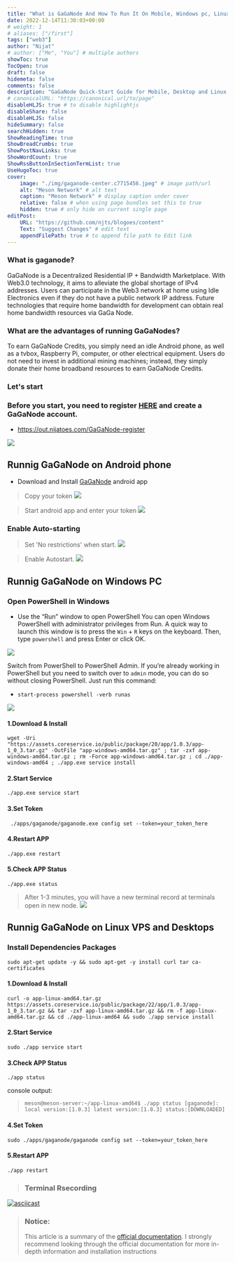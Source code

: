 ```yaml
---
title: "What is GaGaNode And How To Run It On Mobile, Windows pc, Linux Servers (Summarized)"
date: 2022-12-14T11:30:03+00:00
# weight: 1
# aliases: ["/first"]
tags: ["web3"]
author: "Nijat"
# author: ["Me", "You"] # multiple authors
showToc: true
TocOpen: true
draft: false
hidemeta: false
comments: false
description: "GaGaNode Quick-Start Guide for Mobile, Desktop and Linux Devices"
# canonicalURL: "https://canonical.url/to/page"
disableHLJS: true # to disable highlightjs
disableShare: false
disableHLJS: false
hideSummary: false
searchHidden: true
ShowReadingTime: true
ShowBreadCrumbs: true
ShowPostNavLinks: true
ShowWordCount: true
ShowRssButtonInSectionTermList: true
UseHugoToc: true
cover:
    image: "./img/gaganode-center.c7715456.jpeg" # image path/url
    alt: "Meson Network" # alt text
    caption: "Meson Network" # display caption under cover
    relative: false # when using page bundles set this to true
    hidden: true # only hide on current single page
editPost:
    URL: "https://github.com/njts/blogoes/content"
    Text: "Suggest Changes" # edit text
    appendFilePath: true # to append file path to Edit link
---
```

### What is gaganode?

GaGaNode is a Decentralized Residential IP + Bandwidth Marketplace. With Web3.0 technology, it aims to alleviate the global shortage of IPv4 addresses. Users can participate in the Web3 network at home using Idle Electronics even if they do not have a public network IP address. Future technologies that require home bandwidth for development can obtain real home bandwidth resources via GaGa Node.

### What are the advantages of running GaGaNodes?

To earn GaGaNode Credits, you simply need an idle Android phone, as well as a tvbox, Raspberry Pi, computer, or other electrical equipment.
Users do not need to invest in additional mining machines; instead, they simply donate their home broadband resources to earn GaGaNode Credits.

### Let's start

### Before you start, you need to register [HERE](https://out.nijatoes.com/GaGaNode-register) and create a GaGaNode account.

- https://out.nijatoes.com/GaGaNode-register

![](/img/screenshot.png)

## Runnig GaGaNode on Android phone

- Download and Install [GaGaNode](https://assets.coreservice.io/public/package/32/gaganode/1.0.3/gaganode-1_0_3.apk) android app

> Copy your token
![](/img/install_run.c4bd2c82.png)

> Start android app and enter your token
 ![](/img/android-03.5ff0f04c.jpeg)

 ### Enable Auto-starting

 > Set 'No restrictions' when start.
 ![](/img/android-01.cbbe2b89.png)

 > Enable Autostart.
![](/img/android-02.47e56405.png)

## Runnig GaGaNode on Windows PC

### Open PowerShell in Windows

- Use the “Run” window to open PowerShell
You can open Windows PowerShell with administrator privileges from Run. A quick way to launch this window is to press the `Win` + `R` keys on the keyboard. Then, type `powershell` and press Enter or click OK.

![](/img/windows-03.c050e0c7.png)

Switch from PowerShell to PowerShell Admin. If you’re already working in PowerShell but you need to switch over to `admin` mode, you can do so without closing PowerShell. Just run this command:

- `start-process powershell -verb runas`

![](/img/windows-04.6eb30a24.png)

####  1.Download & Install

`wget -Uri "https://assets.coreservice.io/public/package/20/app/1.0.3/app-1_0_3.tar.gz" -OutFile "app-windows-amd64.tar.gz" ; tar -zxf app-windows-amd64.tar.gz ; rm -Force app-windows-amd64.tar.gz ; cd ./app-windows-amd64 ; ./app.exe service install`

#### 2.Start Service

`./app.exe service start`

#### 3.Set Token

` ./apps/gaganode/gaganode.exe config set --token=your_token_here`

#### 4.Restart APP

`./app.exe restart`

#### 5.Check APP Status

`./app.exe status`

> After 1-3 minutes, you will have a new terminal record at terminals open in new node.
![](/img/windows-06.0d8b27e5.png)


## Runnig GaGaNode on Linux VPS and Desktops

### Install Dependencies Packages

`sudo apt-get update -y && sudo apt-get -y install curl tar ca-certificates`

#### 1.Download & Install

`curl -o app-linux-amd64.tar.gz https://assets.coreservice.io/public/package/22/app/1.0.3/app-1_0_3.tar.gz && tar -zxf app-linux-amd64.tar.gz && rm -f app-linux-amd64.tar.gz && cd ./app-linux-amd64 && sudo ./app service install`

#### 2.Start Service

`sudo ./app service start`

#### 3.Check APP Status

`./app status`

console output:
>`meson@meson-server:~/app-linux-amd64$ ./app status
[gaganode]:		local version:[1.0.3] latest version:[1.0.3] status:[DOWNLOADED]`

#### 4.Set Token

`sudo ./apps/gaganode/gaganode config set --token=your_token_here`

#### 5.Restart APP

`./app restart`

> ### Terminal Rsecording
[![asciicast](https://asciinema.org/a/545183.svg)](https://asciinema.org/a/545183)

> ### Notice:
>This article is a summary of the [official documentation](https://docs.gaganode.com/). I strongly recommend looking through the official documentation for more in-depth information and installation instructions









